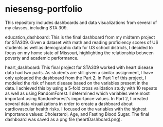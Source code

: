 # niesensg-portfolio
This repository includes dashboards and data visualizations from several of my classes, including STA 309.

education_dashboard:
This is the final dashboard from my midterm project for STA309. Given a dataset with math and reading proficiency scores of US students as well as demographic data for US school districts, I decided to focus on my home state of Missouri, highlighting the relationship between poverty and academic performance.

heart_dashboard:
This final project for STA309 worked with heart disease data had two parts. As students are still given a similar assignment, I have only uploaded the dashboard from the Part 2.
In Part 1 of this project, I modeled the risk of heart disease based on the variables present in the data. I achieved this by using a 5-fold cross validation study with 10 repeats as well as using RandomForest. I determined which variables were most important using RandomForest's importance values.
In Part 2, I created several data visualizations in order to create a dashboard about cardiovascular health risks. I focused on the variables with the highest importance values: Cholesterol, Age, and Fasting Blood Sugar. The final dashboard was saved as a png file (heartDashboard.png).


